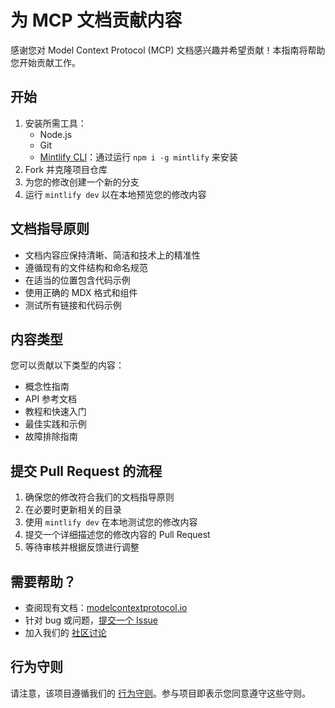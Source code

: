 # 为 MCP 文档贡献内容

感谢您对 Model Context Protocol (MCP) 文档感兴趣并希望贡献！本指南将帮助您开始贡献工作。

## 开始

1. 安装所需工具：
   - Node.js
   - Git
   - [Mintlify CLI](https://www.npmjs.com/package/mintlify)：通过运行 `npm i -g mintlify` 来安装
2. Fork 并克隆项目仓库
3. 为您的修改创建一个新的分支
4. 运行 `mintlify dev` 以在本地预览您的修改内容

## 文档指导原则

- 文档内容应保持清晰、简洁和技术上的精准性
- 遵循现有的文件结构和命名规范
- 在适当的位置包含代码示例
- 使用正确的 MDX 格式和组件
- 测试所有链接和代码示例

## 内容类型

您可以贡献以下类型的内容：

- 概念性指南
- API 参考文档
- 教程和快速入门
- 最佳实践和示例
- 故障排除指南

## 提交 Pull Request 的流程

1. 确保您的修改符合我们的文档指导原则
2. 在必要时更新相关的目录
3. 使用 `mintlify dev` 在本地测试您的修改内容
4. 提交一个详细描述您的修改内容的 Pull Request
5. 等待审核并根据反馈进行调整

## 需要帮助？

- 查阅现有文档：[modelcontextprotocol.io](https://modelcontextprotocol.io)
- 针对 bug 或问题，[提交一个 Issue](https://github.com/modelcontextprotocol/docs/issues)
- 加入我们的 [社区讨论](https://github.com/modelcontextprotocol/docs/discussions)

## 行为守则

请注意，该项目遵循我们的 [行为守则](CODE_OF_CONDUCT.md)。参与项目即表示您同意遵守这些守则。